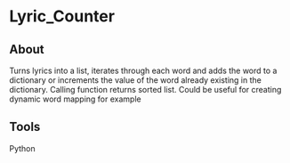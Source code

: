 # Lyric_Counter

<h2> About </h2>
Turns lyrics into a list, iterates through each word and adds the word to a dictionary or increments the value of the word already existing in the dictionary. Calling function returns sorted list. Could be useful for creating dynamic word mapping for example

<h2> Tools </h2>
Python 
